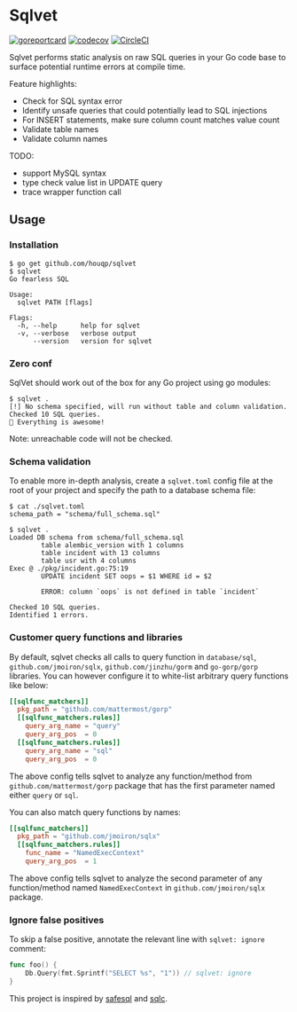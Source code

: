 # Sqlvet

[![goreportcard](https://goreportcard.com/badge/github.com/houqp/sqlvet)](https://goreportcard.com/report/github.com/houqp/sqlvet)
[![codecov](https://codecov.io/gh/houqp/sqlvet/branch/master/graphs/badge.svg?branch=master)](https://codecov.io/gh/houqp/sqlvet)
[![CircleCI](https://circleci.com/gh/houqp/sqlvet.svg?style=svg)](https://circleci.com/gh/houqp/sqlvet)

Sqlvet performs static analysis on raw SQL queries in your Go code base to
surface potential runtime errors at compile time.

Feature highlights:

* Check for SQL syntax error
* Identify unsafe queries that could potentially lead to SQL injections
* For INSERT statements, make sure column count matches value count
* Validate table names
* Validate column names

TODO:
* support MySQL syntax
* type check value list in UPDATE query
* trace wrapper function call


## Usage

### Installation

```
$ go get github.com/houqp/sqlvet
$ sqlvet
Go fearless SQL

Usage:
  sqlvet PATH [flags]

Flags:
  -h, --help      help for sqlvet
  -v, --verbose   verbose output
      --version   version for sqlvet
```

### Zero conf

SqlVet should work out of the box for any Go project using go modules:

```
$ sqlvet .
[!] No schema specified, will run without table and column validation.
Checked 10 SQL queries.
🎉 Everything is awesome!
```

Note: unreachable code will not be checked.


### Schema validation

To enable more in-depth analysis, create a `sqlvet.toml` config file at the
root of your project and specify the path to a database schema file:

```
$ cat ./sqlvet.toml
schema_path = "schema/full_schema.sql"

$ sqlvet .
Loaded DB schema from schema/full_schema.sql
        table alembic_version with 1 columns
        table incident with 13 columns
        table usr with 4 columns
Exec @ ./pkg/incident.go:75:19
        UPDATE incident SET oops = $1 WHERE id = $2

        ERROR: column `oops` is not defined in table `incident`

Checked 10 SQL queries.
Identified 1 errors.
```

### Customer query functions and libraries

By default, sqlvet checks all calls to query function in `database/sql`,
   `github.com/jmoiron/sqlx`, `github.com/jinzhu/gorm` and `go-gorp/gorp`
   libraries. You can however configure it to white-list arbitrary query
   functions like below:

```toml
[[sqlfunc_matchers]]
  pkg_path = "github.com/mattermost/gorp"
  [[sqlfunc_matchers.rules]]
    query_arg_name = "query"
    query_arg_pos  = 0
  [[sqlfunc_matchers.rules]]
    query_arg_name = "sql"
    query_arg_pos  = 0
```

The above config tells sqlvet to analyze any function/method from
`github.com/mattermost/gorp` package that has the first parameter named either
`query` or `sql`.

You can also match query functions by names:

```toml
[[sqlfunc_matchers]]
  pkg_path = "github.com/jmoiron/sqlx"
  [[sqlfunc_matchers.rules]]
    func_name = "NamedExecContext"
    query_arg_pos  = 1
```

The above config tells sqlvet to analyze the second parameter of any
function/method named `NamedExecContext` in `github.com/jmoiron/sqlx` package.


### Ignore false positives

To skip a false positive, annotate the relevant line with `sqlvet: ignore`
comment:

```go
func foo() {
    Db.Query(fmt.Sprintf("SELECT %s", "1")) // sqlvet: ignore
}
```


This project is inspired by [safesql](https://github.com/stripe/safesql) and
[sqlc](https://github.com/kyleconroy/sqlc).
